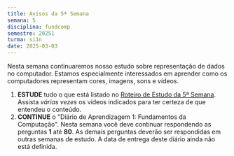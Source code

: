 ```yaml
---
title: Avisos da 5ª Semana
semana: 5
disciplina: fundcomp
semestre: 20251
turma: si1n
date: 2025-03-03
---
```


Nesta semana continuaremos nosso estudo sobre representação de dados no
computador. Estamos especialmente interessados em aprender como os computadores
representam cores, imagens, sons e vídeos.

1. **ESTUDE** tudo o que está listado no [Roteiro de Estudo da 5ª
   Semana](/disciplinas/fundamentos_computacao/estudo/#re5sem). Assista *várias
   vezes* os vídeos indicados para ter certeza de que entendeu o conteúdo.
1. **CONTINUE** o "Diário de Aprendizagem 1: Fundamentos da Computação". Nesta
   semana você deve continuar respondendo as perguntas **1** até **80**. As
   demais perguntas deverão ser respondidas em outras semanas de estudo. A data
   de entrega deste diário ainda não está definida.
